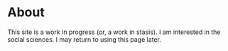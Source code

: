 # About

This site is a work in progress (or, a work in stasis). I am interested in the social sciences. I may return to using this page later.
